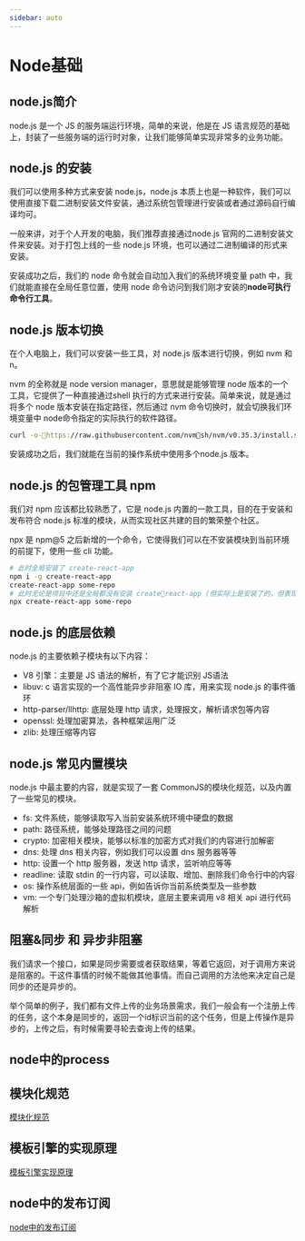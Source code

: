 ```yaml
---
sidebar: auto
---
```


# Node基础

## node.js简介
node.js 是⼀个 JS 的服务端运⾏环境，简单的来说，他是在 JS 语⾔规范的基础上，封装了⼀些服务端的运⾏时对象，让我们能够简单实现⾮常多的业务功能。


## node.js 的安装
我们可以使⽤多种⽅式来安装 node.js，node.js 本质上也是⼀种软件，我们可以使⽤直接下载⼆进制安装⽂件安装，通过系统包管理进⾏安装或者通过源码⾃⾏编译均可。

⼀般来讲，对于个⼈开发的电脑，我们推荐直接通过node.js 官⽹的⼆进制安装⽂件来安装。对于打包上线的⼀些 node.js 环境，也可以通过⼆进制编译的形式来安装。

安装成功之后，我们的 node 命令就会⾃动加⼊我们的系统环境变量 path 中，我们就能直接在全局任意位置，使⽤ node 命令访问到我们刚才安装的**node可执⾏命令⾏⼯具**。

## node.js 版本切换
在个⼈电脑上，我们可以安装⼀些⼯具，对 node.js 版本进⾏切换，例如 nvm 和 n。

nvm 的全称就是 node version manager，意思就是能够管理 node 版本的⼀个⼯具，它提供了⼀种直接通过shell 执⾏的⽅式来进⾏安装。简单来说，就是通过将多个 node 版本安装在指定路径，然后通过 nvm 命令切换时，就会切换我们环境变量中 node命令指定的实际执⾏的软件路径。

```bash
curl -o-https://raw.githubusercontent.com/nvmsh/nvm/v0.35.3/install.sh | bash
```
安装成功之后，我们就能在当前的操作系统中使⽤多个node.js 版本。

## node.js 的包管理⼯具 npm
我们对 npm 应该都⽐较熟悉了，它是 node.js 内置的⼀款⼯具，⽬的在于安装和发布符合 node.js 标准的模块，从⽽实现社区共建的⽬的繁荣整个社区。

npx 是 npm@5 之后新增的⼀个命令，它使得我们可以在不安装模块到当前环境的前提下，使⽤⼀些 cli 功能。

```bash
# 此时全局安装了 create-react-app
npm i -g create-react-app
create-react-app some-repo
# 此时⽆论是项⽬中还是全局都没有安装 createreact-app (但实际上是安装了的，但表现确实像没有安装)
npx create-react-app some-repo
```

## node.js 的底层依赖

node.js 的主要依赖⼦模块有以下内容：
- V8 引擎：主要是 JS 语法的解析，有了它才能识别 JS语法
- libuv: c 语⾔实现的⼀个⾼性能异步⾮阻塞 IO 库，⽤来实现 node.js 的事件循环
- http-parser/llhttp: 底层处理 http 请求，处理报⽂，解析请求包等内容
- openssl: 处理加密算法，各种框架运⽤⼴泛
- zlib: 处理压缩等内容

## node.js 常⻅内置模块
node.js 中最主要的内容，就是实现了⼀套 CommonJS的模块化规范，以及内置了⼀些常⻅的模块。

- fs: ⽂件系统，能够读取写⼊当前安装系统环境中硬盘的数据
- path: 路径系统，能够处理路径之间的问题
- crypto: 加密相关模块，能够以标准的加密⽅式对我们的内容进⾏加解密
- dns: 处理 dns 相关内容，例如我们可以设置 dns 服务器等等
- http: 设置⼀个 http 服务器，发送 http 请求，监听响应等等
- readline: 读取 stdin 的⼀⾏内容，可以读取、增加、删除我们命令⾏中的内容
- os: 操作系统层⾯的⼀些 api，例如告诉你当前系统类型及⼀些参数
- vm: ⼀个专⻔处理沙箱的虚拟机模块，底层主要来调⽤ v8 相关 api 进⾏代码解析

## 阻塞&同步 和 异步非阻塞
我们请求一个接口，如果是同步需要或者获取结果，等着它返回，对于调用方来说是阻塞的。干这件事情的时候不能做其他事情。而自己调用的方法他来决定自己是同步的还是异步的。

举个简单的例子，我们都有文件上传的业务场景需求，我们一般会有一个注册上传的任务，这个本身是同步的，返回一个id标识当前的这个任务，但是上传操作是异步的，上传之后，有时候需要寻轮去查询上传的结果。

## node中的process

## 模块化规范
[模块化规范](../module/README.md)

<!-- ## 文章列表 -->
<!-- [child_process模块](../docs/child_process.md) -->

## 模板引擎的实现原理
[模板引擎实现原理](../docs/模板引擎.md)

## node中的发布订阅
[node中的发布订阅](../docs/node中的发布订阅.md)